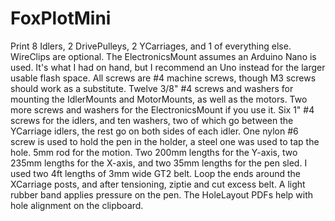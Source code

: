 # FoxPlotMini

Print 8 Idlers, 2 DrivePulleys, 2 YCarriages, and 1 of everything else. WireClips are optional. The ElectronicsMount assumes an Arduino Nano is used. It's what I had on hand, but I recommend an Uno instead for the larger usable flash space.
All screws are #4 machine screws, though M3 screws should work as a substitute.
Twelve 3/8" #4 screws and washers for mounting the IdlerMounts and MotorMounts, as well as the motors. Two more screws and washers for the ElectronicsMount if you use it. Six 1" #4 screws for the idlers, and ten washers, two of which go between the YCarriage idlers, the rest go on both sides of each idler. One nylon #6 screw is used to hold the pen in the holder, a steel one was used to tap the hole.
5mm rod for the motion. Two 200mm lengths for the Y-axis, two 235mm lengths for the X-axis, and two 35mm lengths for the pen sled.
I used two 4ft lengths of 3mm wide GT2 belt. Loop the ends around the XCarriage posts, and after tensioning, ziptie and cut excess belt.
A light rubber band applies pressure on the pen.
The HoleLayout PDFs help with hole alignment on the clipboard.